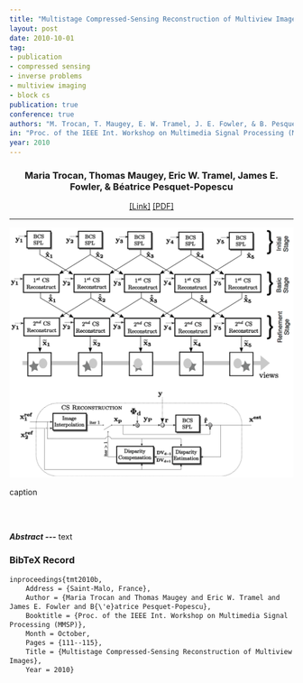 ```yaml
---
title: "Multistage Compressed-Sensing Reconstruction of Multiview Images"
layout: post
date: 2010-10-01
tag: 
- publication
- compressed sensing
- inverse problems
- multiview imaging 
- block cs
publication: true
conference: true
authors: "M. Trocan, T. Maugey, E. W. Tramel, J. E. Fowler, & B. Pesquet-Popescu"
in: "Proc. of the IEEE Int. Workshop on Multimedia Signal Processing (MMSP)"
year: 2010
---
```


<div align="center">
<h3>Maria Trocan, Thomas Maugey, Eric W. Tramel, James E. Fowler, & Béatrice Pesquet-Popescu</h3>
<a href="http://">[Link]</a>
<a href="http://">[PDF]</a>
</div>

- - -

![Main Figure](/assets/images/tmt2010b.png)
<figcaption class="caption">
caption
</figcaption>

<br><br>

***Abstract ---*** text

### BibTeX Record
```
inproceedings{tmt2010b,
    Address = {Saint-Malo, France},
    Author = {Maria Trocan and Thomas Maugey and Eric W. Tramel and James E. Fowler and B{\'e}atrice Pesquet-Popescu},
    Booktitle = {Proc. of the IEEE Int. Workshop on Multimedia Signal Processing (MMSP)},
    Month = October,
    Pages = {111--115},
    Title = {Multistage Compressed-Sensing Reconstruction of Multiview Images},
    Year = 2010}
```